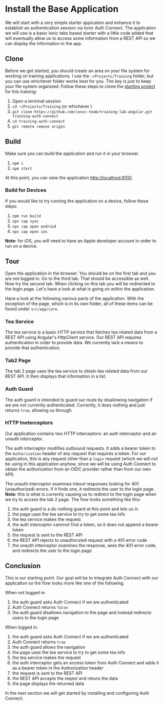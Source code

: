 # Install the Base Application

We will start with a very simple starter appication and enhance it to establish an authentication session via Ionic Auth Connect. The application we will use is a basic Ionic tabs based starter with a little code added that will eventually allow us to access some information from a REST API so we can display the information in the app.

## Clone

Before we get started, you should create an area on your file system for working on training applications. I use the `~/Projects/Training` folder, but you can use whichever folder works best for you. The key is just to keep your file system organized. Follow these steps to clone the <a href="https://github.com/ionic-team/training-lab-angular">starting project</a> for this training:

1. Open a terminal session
1. `cd ~/Projects/Training` (or whichever )
1. `git clone https://github.com/ionic-team/training-lab-angular.git training-auth-connect`
1. `cd training-auth-connect`
1. `git remote remove origin`

## Build

Make sure you can build the application and run it in your browser.

1. `npm i`
1. `npm start`

At this point, you can view the application <a href="http://localhost:8100" target="_blank">http://localhost:8100</a>.

### Build for Devices

If you would like to try running the application on a device, follow these steps:

1. `npm run build`
1. `npx cap sync`
1. `npx cap open android`
1. `npx cap open ios`

**Note:** for iOS, you will need to have an Apple developer account in order to run on a device.

## Tour

Open the application in the browser. You should be on the first tab and you are not logged in. Go to the third tab. That should be accessible as well. Now try the second tab. When clicking on this tab you will be redirected to the login page. Let's have a look at what is going on within the application.

Have a look at the following various parts of the application. With the exception of the page, which is in its own folder, all of these items can be found under `src/app/core`.

### Tea Service

The tea service is a basic HTTP service that fetches tea related data from a REST API using Angular's HttpClient service. Our REST API requires authentication in order to provide data. We currently lack a means to provide that authentication.

### Tab2 Page

The tab 2 page uses the tea service to obtain tea related data from our REST API. It then displays that information in a list.

### Auth Guard

The auth guard is intended to guard our route by disallowing navigation if we are not currently authenticated. Currently, it does nothing and just returns `true`, allowing us through.

### HTTP Ineterceptors

Our application contains two HTTP interceptors: an auth interceptor and an unauth interceptor.

The auth interceptor modifies outbound requests. It adds a bearer token to the `Authorization` header of any request that requires a token. For our application, this is any request other than a `login` request (which we will not be using in this application anyhow, since we will be using Auth Connect to obtain the authorization from an OIDC provider rather than from our own API).

The unauth interceptor examines inbout responses looking for 401 (unauthorized) errors. If it finds one, it redirects the user to the login page. **Note:** this is what is currently causing us to redirect to the login page when we try to access the tab 2 page. The flow looks something like this:

1. the auth guard is a do nothing guard at this point and lets us in
1. the page uses the tea service to try to get some tea info
1. the tea service makes the request
1. the auth interceptor cannnot find a token, so it does not append a bearer token
1. the request is sent to the REST API
1. the REST API rejects to unauthorzied request with a 401 error code
1. the unauth interceptor examines the response, sees the 401 error code, and redirects the user to the login page

## Conclusion

This is our starting point. Our goal will be to integrate Auth Connect with our application so the flow looks more like one of the following.

When not logged in:

1. the auth guard asks Auth Connect if we are authenticated
1. Auth Connect returns `false`
1. the auth guard disallows navigation to the page and instead redirects users to the login page

When logged in:

1. the auth guard asks Auth Connect if we are authenticated
1. Auth Connect returns `true`
1. the auth guard allows the navigation
1. the page uses the tea service to try to get some tea info
1. the tea service makes the request
1. the auth interceptor gets an access token from Auth Connect and adds it as a bearer token in the Authorization header
1. the request is sent to the REST API
1. the REST API accepts the reqest and retuns the data
1. the page displays the returned data

In the next section we will get started by installing and configuring Auth Connect.
